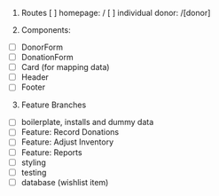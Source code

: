 1. Routes
   [ ] homepage: /
   [ ] individual donor: /[donor]

2. Components:

- [ ] DonorForm
- [ ] DonationForm
- [ ] Card (for mapping data)
- [ ] Header
- [ ] Footer

3. Feature Branches

- [ ] boilerplate, installs and dummy data
- [ ] Feature: Record Donations
- [ ] Feature: Adjust Inventory
- [ ] Feature: Reports
- [ ] styling
- [ ] testing
- [ ] database (wishlist item)
